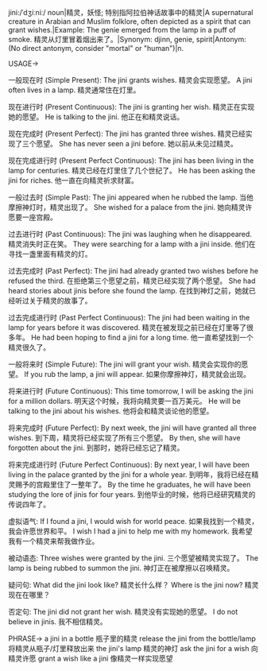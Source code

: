 jini:/ˈdʒiːniː/
noun|精灵，妖怪; 特别指阿拉伯神话故事中的精灵|A supernatural creature in Arabian and Muslim folklore, often depicted as a spirit that can grant wishes.|Example: The genie emerged from the lamp in a puff of smoke. 精灵从灯里冒着烟出来了。|Synonym: djinn, genie, spirit|Antonym: (No direct antonym, consider "mortal" or "human")|n.


USAGE->

一般现在时 (Simple Present):
The jini grants wishes. 精灵会实现愿望。
A jini often lives in a lamp. 精灵通常住在灯里。


现在进行时 (Present Continuous):
The jini is granting her wish. 精灵正在实现她的愿望。
He is talking to the jini. 他正在和精灵说话。


现在完成时 (Present Perfect):
The jini has granted three wishes. 精灵已经实现了三个愿望。
She has never seen a jini before. 她以前从未见过精灵。


现在完成进行时 (Present Perfect Continuous):
The jini has been living in the lamp for centuries. 精灵已经在灯里住了几个世纪了。
He has been asking the jini for riches. 他一直在向精灵祈求财富。


一般过去时 (Simple Past):
The jini appeared when he rubbed the lamp.  当他摩擦神灯时，精灵出现了。
She wished for a palace from the jini. 她向精灵许愿要一座宫殿。


过去进行时 (Past Continuous):
The jini was laughing when he disappeared. 精灵消失时正在笑。
They were searching for a lamp with a jini inside. 他们在寻找一盏里面有精灵的灯。


过去完成时 (Past Perfect):
The jini had already granted two wishes before he refused the third. 在拒绝第三个愿望之前，精灵已经实现了两个愿望。
She had heard stories about jinis before she found the lamp. 在找到神灯之前，她就已经听过关于精灵的故事了。


过去完成进行时 (Past Perfect Continuous):
The jini had been waiting in the lamp for years before it was discovered. 精灵在被发现之前已经在灯里等了很多年。
He had been hoping to find a jini for a long time. 他一直希望找到一个精灵很久了。


一般将来时 (Simple Future):
The jini will grant your wish. 精灵会实现你的愿望。
If you rub the lamp, a jini will appear. 如果你摩擦神灯，精灵就会出现。


将来进行时 (Future Continuous):
This time tomorrow, I will be asking the jini for a million dollars. 明天这个时候，我将向精灵要一百万美元。
He will be talking to the jini about his wishes. 他将会和精灵谈论他的愿望。


将来完成时 (Future Perfect):
By next week, the jini will have granted all three wishes. 到下周，精灵将已经实现了所有三个愿望。
By then, she will have forgotten about the jini. 到那时，她将已经忘记了精灵。


将来完成进行时 (Future Perfect Continuous):
By next year, I will have been living in the palace granted by the jini for a whole year. 到明年，我将已经在精灵赐予的宫殿里住了一整年了。
By the time he graduates, he will have been studying the lore of jinis for four years. 到他毕业的时候，他将已经研究精灵的传说四年了。


虚拟语气:
If I found a jini, I would wish for world peace. 如果我找到一个精灵，我会许愿世界和平。
I wish I had a jini to help me with my homework. 我希望我有一个精灵来帮我做作业。


被动语态:
Three wishes were granted by the jini.  三个愿望被精灵实现了。
The lamp is being rubbed to summon the jini. 神灯正在被摩擦以召唤精灵。


疑问句:
What did the jini look like? 精灵长什么样？
Where is the jini now? 精灵现在在哪里？


否定句:
The jini did not grant her wish. 精灵没有实现她的愿望。
I do not believe in jinis. 我不相信精灵。



PHRASE->
a jini in a bottle 瓶子里的精灵
release the jini from the bottle/lamp  将精灵从瓶子/灯里释放出来
the jini's lamp 精灵的神灯
ask the jini for a wish 向精灵许愿
grant a wish like a jini 像精灵一样实现愿望

